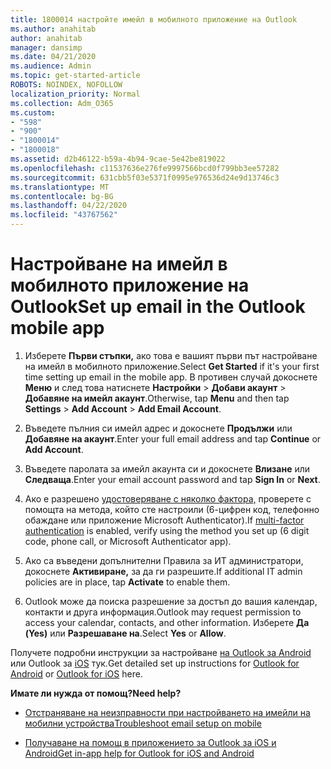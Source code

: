 ```yaml
---
title: 1800014 настройте имейл в мобилното приложение на Outlook
ms.author: anahitab
author: anahitab
manager: dansimp
ms.date: 04/21/2020
ms.audience: Admin
ms.topic: get-started-article
ROBOTS: NOINDEX, NOFOLLOW
localization_priority: Normal
ms.collection: Adm_O365
ms.custom:
- "598"
- "900"
- "1800014"
- "1800018"
ms.assetid: d2b46122-b59a-4b94-9cae-5e42be819022
ms.openlocfilehash: c11537636e276fe9997566bcd0f799bb3ee57282
ms.sourcegitcommit: 631cbb5f03e5371f0995e976536d24e9d13746c3
ms.translationtype: MT
ms.contentlocale: bg-BG
ms.lasthandoff: 04/22/2020
ms.locfileid: "43767562"
---
```

# <a name="set-up-email-in-the-outlook-mobile-app"></a><span data-ttu-id="58e5c-102">Настройване на имейл в мобилното приложение на Outlook</span><span class="sxs-lookup"><span data-stu-id="58e5c-102">Set up email in the Outlook mobile app</span></span>

1. <span data-ttu-id="58e5c-103">Изберете **Първи стъпки,** ако това е вашият първи път настройване на имейл в мобилното приложение.</span><span class="sxs-lookup"><span data-stu-id="58e5c-103">Select **Get Started** if it's your first time setting up email in the mobile app.</span></span> <span data-ttu-id="58e5c-104">В противен случай докоснете **Меню** и след това натиснете **Настройки** \> **Добави акаунт** \> **Добавяне на имейл акаунт**.</span><span class="sxs-lookup"><span data-stu-id="58e5c-104">Otherwise, tap **Menu** and then tap **Settings** \> **Add Account** \> **Add Email Account**.</span></span>

2. <span data-ttu-id="58e5c-105">Въведете пълния си имейл адрес и докоснете **Продължи** или **Добавяне на акаунт**.</span><span class="sxs-lookup"><span data-stu-id="58e5c-105">Enter your full email address and tap **Continue** or **Add Account**.</span></span>

3. <span data-ttu-id="58e5c-106">Въведете паролата за имейл акаунта си и докоснете **Влизане** или **Следваща**.</span><span class="sxs-lookup"><span data-stu-id="58e5c-106">Enter your email account password and tap **Sign In** or **Next**.</span></span>

4. <span data-ttu-id="58e5c-107">Ако е разрешено [удостоверяване с няколко фактора,](https://docs.microsoft.com/office365/admin/security-and-compliance/set-up-multi-factor-authentication) проверете с помощта на метода, който сте настроили (6-цифрен код, телефонно обаждане или приложение Microsoft Authenticator).</span><span class="sxs-lookup"><span data-stu-id="58e5c-107">If [multi-factor authentication](https://docs.microsoft.com/office365/admin/security-and-compliance/set-up-multi-factor-authentication) is enabled, verify using the method you set up (6 digit code, phone call, or Microsoft Authenticator app).</span></span>

5. <span data-ttu-id="58e5c-108">Ако са въведени допълнителни Правила за ИТ администратори, докоснете **Активиране,** за да ги разрешите.</span><span class="sxs-lookup"><span data-stu-id="58e5c-108">If additional IT admin policies are in place, tap **Activate** to enable them.</span></span>

6. <span data-ttu-id="58e5c-109">Outlook може да поиска разрешение за достъп до вашия календар, контакти и друга информация.</span><span class="sxs-lookup"><span data-stu-id="58e5c-109">Outlook may request permission to access your calendar, contacts, and other information.</span></span> <span data-ttu-id="58e5c-110">Изберете **Да (Yes)** или **Разрешаване на**.</span><span class="sxs-lookup"><span data-stu-id="58e5c-110">Select **Yes** or **Allow**.</span></span>

<span data-ttu-id="58e5c-111">Получете подробни инструкции за настройване [на Outlook за Android](https://support.office.com/article/886db551-8dfa-4fd5-b835-f8e532091872.aspx) или Outlook за [iOS](https://support.office.com/article/b2de2161-cc1d-49ef-9ef9-81acd1c8e234.aspx) тук.</span><span class="sxs-lookup"><span data-stu-id="58e5c-111">Get detailed set up instructions for [Outlook for Android](https://support.office.com/article/886db551-8dfa-4fd5-b835-f8e532091872.aspx) or [Outlook for iOS](https://support.office.com/article/b2de2161-cc1d-49ef-9ef9-81acd1c8e234.aspx) here.</span></span>
  
 <span data-ttu-id="58e5c-112">**Имате ли нужда от помощ?**</span><span class="sxs-lookup"><span data-stu-id="58e5c-112">**Need help?**</span></span>
  
- [<span data-ttu-id="58e5c-113">Отстраняване на неизправности при настройването на имейли на мобилни устройства</span><span class="sxs-lookup"><span data-stu-id="58e5c-113">Troubleshoot email setup on mobile</span></span>](https://support.office.com/article/a264ef01-9c88-48fb-9285-7017e4f31f02.aspx)

- [<span data-ttu-id="58e5c-114">Получаване на помощ в приложението за Outlook за iOS и Android</span><span class="sxs-lookup"><span data-stu-id="58e5c-114">Get in-app help for Outlook for iOS and Android</span></span>](https://support.office.com/article/218a22d1-9fa5-4889-b689-de1c63493243.aspx#ID0EAABAAA=Contact_Support)
